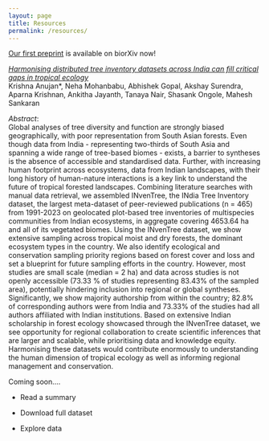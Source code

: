 ```yaml
---
layout: page
title: Resources
permalink: /resources/
---
```


[Our first preprint](https://www.biorxiv.org/content/10.1101/2024.05.18.594774v1) is available on biorXiv now!

[*Harmonising distributed tree inventory datasets across India can fill critical gaps in tropical ecology*]((https://www.biorxiv.org/content/10.1101/2024.05.18.594774v1))  
Krishna Anujan*, Neha Mohanbabu, Abhishek Gopal, Akshay Surendra, Aparna Krishnan, Ankitha Jayanth, Tanaya Nair, Shasank Ongole, Mahesh Sankaran  

*Abstract*:  
Global analyses of tree diversity and function are strongly biased geographically, with poor representation from South Asian forests. Even though data from India - representing two-thirds of South Asia and spanning a wide range of tree-based biomes - exists, a barrier to syntheses is the absence of accessible and standardised data. Further, with increasing human footprint across ecosystems, data from Indian landscapes, with their long history of human-nature interactions is a key link to understand the future of tropical forested landscapes. Combining literature searches with manual data retrieval, we assembled INvenTree, the INdia Tree Inventory dataset, the largest meta-dataset of peer-reviewed publications (n = 465) from 1991-2023 on geolocated plot-based tree inventories of multispecies communities from Indian ecosystems, in aggregate covering 4653.64 ha and all of its vegetated biomes. Using the INvenTree dataset, we show extensive sampling across tropical moist and dry forests, the dominant ecosystem types in the country. We also identify ecological and conservation sampling priority regions based on forest cover and loss and set a blueprint for future sampling efforts in the country. However, most studies are small scale (median = 2 ha) and data across studies is not openly accessible (73.33 % of studies representing 83.43% of the sampled area), potentially hindering inclusion into regional or global syntheses. Significantly, we show majority authorship from within the country; 82.8% of corresponding authors were from India and 73.33% of the studies had all authors affiliated with Indian institutions. Based on extensive Indian scholarship in forest ecology showcased through the INvenTree dataset, we see opportunity for regional collaboration to create scientific inferences that are larger and scalable, while prioritising data and knowledge equity. Harmonising these datasets would contribute enormously to understanding the human dimension of tropical ecology as well as informing regional management and conservation.

Coming soon.... 

- Read a summary

- Download full dataset

- Explore data


